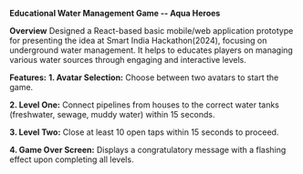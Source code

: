 **Educational Water Management Game -- Aqua Heroes**

**Overview**
Designed a React-based basic mobile/web application prototype for presenting the idea at Smart India Hackathon(2024), focusing on underground water management. It helps to educates players on managing various water sources through engaging and interactive levels.

**Features:**
**1. Avatar Selection:** Choose between two avatars to start the game.

**2. Level One:** Connect pipelines from houses to the correct water tanks (freshwater, sewage, muddy water) within 15 seconds.

**3. Level Two:** Close at least 10 open taps within 15 seconds to proceed.

**4. Game Over Screen:** Displays a congratulatory message with a flashing effect upon completing all levels.
